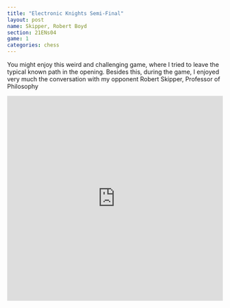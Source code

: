 ```yaml
---
title: "Electronic Knights Semi-Final"
layout: post
name: Skipper, Robert Boyd
section: 21ENs04
game: 1
categories: chess
---
```

You might enjoy this weird and challenging game, where I tried to leave the typical known path in the opening.
Besides this, during the game, I enjoyed very much the conversation with my opponent Robert Skipper, Professor of Philosophy

<div style="display: flex; justify-content: center;">
  <iframe style='border: 0;' width='760px' height='480px' src='https://share.chessbase.com/SharedGames/frame/?p=6w224RJ4SqmXUJY0oetdIO16mgNOqy0Nwy/DsTkF0Jn+UxGuv5J5a8nnxVPt/NHm'></iframe>
</div>

